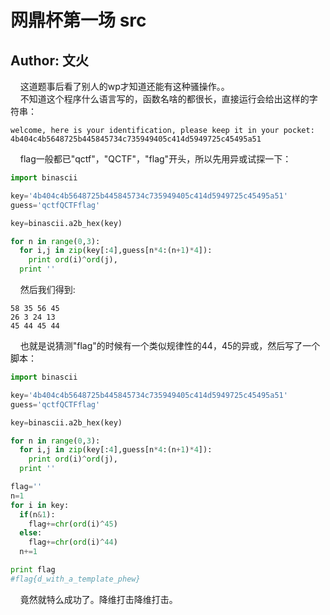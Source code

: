 # 网鼎杯第一场 src
## Author: 文火

&nbsp;&nbsp;&nbsp;&nbsp;<font size=2></font>这道题事后看了别人的wp才知道还能有这种骚操作。。</br>
&nbsp;&nbsp;&nbsp;&nbsp;<font size=2></font>不知道这个程序什么语言写的，函数名啥的都很长，直接运行会给出这样的字符串：</br>

```
welcome, here is your identification, please keep it in your pocket: 4b404c4b5648725b445845734c735949405c414d5949725c45495a51

```

&nbsp;&nbsp;&nbsp;&nbsp;<font size=2></font>flag一般都已"qctf"，"QCTF"，"flag"开头，所以先用异或试探一下：</br>

```python
import binascii

key='4b404c4b5648725b445845734c735949405c414d5949725c45495a51'
guess='qctfQCTFflag'

key=binascii.a2b_hex(key)

for n in range(0,3):
  for i,j in zip(key[:4],guess[n*4:(n+1)*4]):
    print ord(i)^ord(j),
  print ''

```

&nbsp;&nbsp;&nbsp;&nbsp;<font size=2></font>然后我们得到:</br>

```
58 35 56 45 
26 3 24 13 
45 44 45 44
```

&nbsp;&nbsp;&nbsp;&nbsp;<font size=2></font>也就是说猜测"flag"的时候有一个类似规律性的44，45的异或，然后写了一个脚本：</br>

```python
import binascii

key='4b404c4b5648725b445845734c735949405c414d5949725c45495a51'
guess='qctfQCTFflag'

key=binascii.a2b_hex(key)

for n in range(0,3):
  for i,j in zip(key[:4],guess[n*4:(n+1)*4]):
    print ord(i)^ord(j),
  print ''

flag=''
n=1
for i in key:
  if(n&1):
    flag+=chr(ord(i)^45)
  else:
    flag+=chr(ord(i)^44)
  n+=1

print flag
#flag{d_with_a_template_phew}
```
&nbsp;&nbsp;&nbsp;&nbsp;<font size=2></font>竟然就特么成功了。降维打击降维打击。</br>